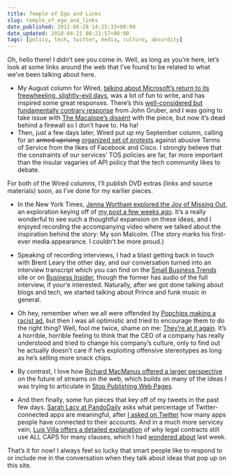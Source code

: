 ```yaml
---
title: Temple of Ego and Links
slug: temple_of_ego_and_links
date_published: 2012-08-28 14:25:33+00:00
date_updated: 2018-04-21 08:21:57+00:00
tags: [policy, tech, twitter, media, culture, absurdity]
---
```

Oh, hello there! I didn’t see you come in. Well, as long as you’re here, let’s look at some links around the web that I’ve found to be related to what we’ve been talking about here.

- My August column for Wired, [talking about Microsoft’s return to its freewheeling, slightly-evil days](https://www.wired.com/2012/08/column-microsoft/), was a lot of fun to write, and has inspired some great responses. There’s this [well-considered but fundamentally contrary response](http://daringfireball.net/linked/2012/08/13/dash) from John Gruber, and I was going to take issue with [The Macalope’s dissent](http://www.macworld.com/article/1168129/macalope_fan_mail.html) with the piece, but now it’s dead behind a firewall so I don’t have to. Ha ha!
- Then, just a few days later, Wired put up my September column, calling for an ~~armed uprising~~ [ organized set of protests](https://www.wired.com/2012/08/ts-column/) against abusive Terms of Service from the likes of Facebook and Cisco. I strongly believe that the constraints of our services’ TOS policies are far, far more important than the insular vagaries of API policy that the tech community likes to debate.

For both of the Wired columns, I’ll publish DVD extras (links and source materials) soon, as I’ve done for my earlier pieces.

- In the New York Times, [Jenna Wortham explored the Joy of Missing Out](http://www.nytimes.com/2012/08/26/technology/cutting-the-digital-lifeline-and-finding-serenity.html?smid=pl-share), an exploration keying off of [my post a few weeks ago](/2012/07/19/jomo/). It’s a really wonderful to see such a thoughtful expansion on these ideas, and I enjoyed recording the accompanying video where we talked about the inspiration behind the story: My son Malcolm. (The story marks his first-ever media appearance. I couldn’t be more proud.)

- Speaking of recording interviews, I had a blast getting back in touch with Brent Leary the other day, and our conversation turned into an interview transcript which you can find on the [Small Business Trends](http://smallbiztrends.com/2012/08/anil-dash-blogging-interview.html) site or on [Business Insider](http://www.businessinsider.com/anil-dash-of-dashescom-blogging-and-business-then-and-now-2012-8), though the former has audio of the full interview, if your’e interested. Naturally, after we got done talking about blogs and tech, we started talking about Prince and funk music in general.
- Oh hey, remember when we all were offended by [Popchips making a racist ad](/2012/05/02/fixing_popchips/), but then I was all optimistic and tried to encourage them to do the right thing? Well, fool me twice, shame on me: [They’re at it again](http://blogs.ocweekly.com/stickaforkinit/2012/08/popchips_offensive_mexican_promotion.php). It’s a horrible, horrible feeling to think that the CEO of a company has really understood and tried to change his company’s culture, only to find out he actually doesn’t care if he’s exploiting offensive stereotypes as long as he’s selling more snack chips.
- By contrast, I love how [Richard MacManus offered a larger perspective](http://www.readwriteweb.com/archives/the-future-of-streams-twitter-looms-as-biggest-obstacle.php) on the future of streams on the web, which builds on many of the ideas I was trying to articulate in [Stop Publishing Web Pages](/2012/08/14/stop_publishing_web_pages/).
- And then finally, some fun pieces that key off of my tweets in the past few days. [Sarah Lacy at PandoDaily](http://pandodaily.com/2012/08/27/housekeeping-how-many-hundreds-of-twitter-apps-have-you-authorized-how-many-do-you-remember/) asks what percentage of Twitter-connected apps are meaningful, after [I asked on Twitter](https://twitter.com/anildash/statuses/240177736973447169) how many apps people have connected to their accounts. And in a much more servicey vein, [Luis Villa offers a detailed explanation](http://tieguy.org/blog/2012/08/19/a-quick-note-on-conspicuous-text-also-known-as-all-caps/) of why legal contracts still use ALL CAPS for many clauses, which I had [wondered about](https://twitter.com/anildash/status/236482210352480256) last week.

That’s it for now! I always feel so lucky that smart people like to respond to or include me in the conversation when they talk about ideas that pop up on this site.
